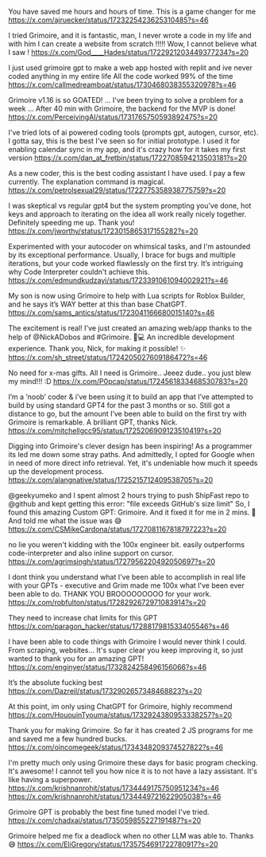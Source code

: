 You have saved me hours and hours of time. This is a game changer for me
https://x.com/ajruecker/status/1723225423625310485?s=46

I tried Grimoire, and it is fantastic, man, I never wrote a code in my life and with him I can create a website from scratch !!!!!
Wow, I cannot believe what I saw !
https://x.com/God____Hades/status/1722921203449377234?s=20

I just used grimoire gpt to make a web app hosted with replit and ive never coded anything in my entire life
All the code worked 99% of the time
https://x.com/callmedreamboat/status/1730468038355320978?s=46

Grimoire v1.16 is so GOATED! ... I've been trying to solve a problem for a week ... After 40 min with Grimoire, the backend for the MVP is done! 
https://x.com/PerceivingAI/status/1731765750593892475?s=20

I've tried lots of ai powered coding tools (prompts gpt, autogen, cursor, etc). I gotta say, this is the best I've seen so for initial prototype. I used it for enabling calendar sync in my app, and it's crazy how for it takes my first version
https://x.com/dan_at_fretbin/status/1722708594213503181?s=20

As a new coder, this is the best coding assistant I have used. I pay a few currently. The explanation command is magical.
https://x.com/petrolsexual29/status/1722775358938775759?s=20

I was skeptical vs regular gpt4 but the system prompting you’ve done, hot keys and approach to iterating on the idea all work really nicely together. Definitely speeding me up. Thank you!
https://x.com/jworthy/status/1723015865317155282?s=20

Experimented with your autocoder on whimsical tasks, and I'm astounded by its exceptional performance. Usually, I brace for bugs and multiple iterations, but your code worked flawlessly on the first try. It’s intriguing why Code Interpreter couldn't achieve this.
https://x.com/edmundkudzayi/status/1723391061094002921?s=46

My son is now using Grimoire to help with Lua scripts for Roblox Builder, and he says it’s WAY better at this than base ChatGPT.
https://x.com/sams_antics/status/1723041166680015140?s=46

The excitement is real! I've just created an amazing web/app thanks to the help of @NickADobos and #Grimoire. 🙌💻 An incredible development experience. Thank you, Nick, for making it possible! ✨
https://x.com/sh_street/status/1724205027609186472?s=46

No need for x-mas gifts. All I need is Grimoire.. Jeeez dude.. you just blew my mind!!! :D
https://x.com/P0pcap/status/1724561833468530783?s=20

I’m a ‘noob’ coder & i’ve been using it to build an app that I’ve attempted to build by using standard GPT4 for the past 3 months or so. Still got a distance to go, but the amount I’ve been able to build on the first try with Grimoire is remarkable. A brilliant GPT, thanks Nick.
https://x.com/mitchellgcc95/status/1725206909123510419?s=20

Digging into Grimoire's clever design has been inspiring! As a programmer its led me down some stray paths. And admittedly, I opted for Google when in need of more direct info retrieval. Yet, it's undeniable how much it speeds up the development process.
https://x.com/alangnative/status/1725215712409538705?s=20

@geekyumeko and I spent almost 2 hours trying to push ShipFast repo to 
@github and kept getting this error:
"file exceeds GitHub's size limit"
So, I found this amazing Custom GPT: Grimoire.
And it fixed it for me in 2 mins. 🥹
And told me what the issue was 😅
https://x.com/CSMikeCardona/status/1727081167818797223?s=20

no lie you weren't kidding with the 100x engineer bit. easily outperforms code-interpreter and also inline support on cursor.
https://x.com/agrimsingh/status/1727956220492050697?s=20

I dont think you understand what I've been able to accomplish in real life with your GPTs - executive and Grim made me 100x what I've been ever been able to do. THANK YOU BROOOOOOOOO for your work.
https://x.com/robfulton/status/1728292672971083914?s=20

They need to increase chat limits for this GPT
https://x.com/paragon_hacker/status/1728817981533405546?s=46

I have been able to code things with Grimoire I would never think I could. From scraping, websites... It's super clear you keep improving it, so just wanted to thank you for an amazing GPT!
https://x.com/enginyer/status/1732824258496156066?s=46

It’s the absolute fucking best
https://x.com/Dazreil/status/1732902657348468823?s=20

At this point, im only using ChatGPT for Grimoire, highly recommend
https://x.com/HououinTyouma/status/1732924380953338257?s=20

Thank you for making Grimoire. So far it has created 2 JS programs for me and saved me a few hundred bucks.
https://x.com/oincomegeek/status/1734348209374527822?s=46

I'm pretty much only using Grimoire these days for basic program checking. It's awesome! I cannot tell you how nice it is to not have a lazy assistant. It's like having a superpower.
https://x.com/krishnanrohit/status/1734449175750951234?s=46
https://x.com/krishnanrohit/status/1734449721622905038?s=46

Grimoire GPT is probably the best fine tuned model I've tried.
https://x.com/chadxai/status/1735059855227191487?s=20

Grimoire helped me fix a deadlock when no other LLM was able to. Thanks 😅
https://x.com/EliGregory/status/1735754691722780917?s=20